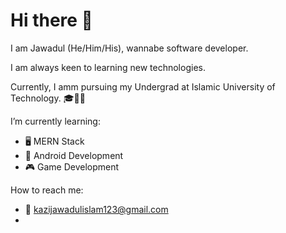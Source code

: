 # Hi there 👋

I am Jawadul (He/Him/His), wannabe software developer.

I am always keen to learning new technologies.

Currently, I amm pursuing my Undergrad at Islamic University of Technology. 🎓🧑‍💻

I’m currently learning:
- 🖥️ MERN Stack
- 📱 Android Development
- 🎮 Game Development

How to reach me:
- 📧 kazijawadulislam123@gmail.com
- 
